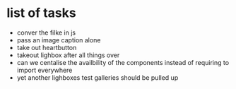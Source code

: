 # list of tasks

- conver the filke in js
- pass an image caption alone
- take out heartbutton
- takeout lighbox after all things over
- can we centalise the availbility of the components instead of requiring to import everywhere
- yet another lighboxes test galleries should be pulled up